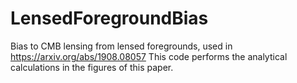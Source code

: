 # LensedForegroundBias

Bias to CMB lensing from lensed foregrounds, used in https://arxiv.org/abs/1908.08057
This code performs the analytical calculations in the figures of this paper.
